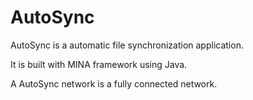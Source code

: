 AutoSync
========

AutoSync is a automatic file synchronization application.

It is built with MINA framework using Java.

A AutoSync network is a fully connected network.
